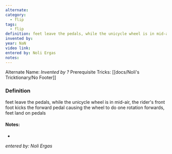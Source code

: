 ```yaml
---
alternate: 
category:
  - flip
tags:
  - flip
definition: feet leave the pedals, while the unicycle wheel is in mid-air, the rider's front foot kicks the forward pedal causing the wheel to do one rotation forwards, feet land on pedals
invented by: 
year: NaN
video link: 
entered by: Noli Ergas
notes: 
---
```

Alternate Name: 
*Invented by ?*
Prerequisite Tricks: [[docs/Noli's Tricktionary/No Footer]]

### Definition
feet leave the pedals, while the unicycle wheel is in mid-air, the rider's front foot kicks the forward pedal causing the wheel to do one rotation forwards, feet land on pedals


#### Notes:
- 
*entered by: Noli Ergas*
